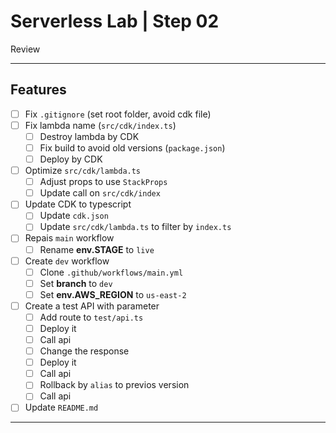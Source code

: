 # Serverless Lab | Step 02

Review 

---

## Features

- [ ] Fix `.gitignore` (set root folder, avoid cdk file)
- [ ] Fix lambda name (`src/cdk/index.ts`)
  - [ ] Destroy lambda by CDK
  - [ ] Fix build to avoid old versions (`package.json`)
  - [ ] Deploy by CDK
- [ ] Optimize `src/cdk/lambda.ts`
  - [ ] Adjust props to use `StackProps`
  - [ ] Update call on `src/cdk/index`
- [ ] Update CDK to typescript
  - [ ] Update `cdk.json`
  - [ ] Update `src/cdk/lambda.ts` to filter by `index.ts`
- [ ] Repais `main` workflow
  - [ ] Rename **env.STAGE** to `live`
- [ ] Create `dev` workflow
  - [ ] Clone `.github/workflows/main.yml`
  - [ ] Set **branch** to `dev`
  - [ ] Set **env.AWS_REGION** to `us-east-2`
- [ ] Create a test API with parameter
  - [ ] Add route to `test/api.ts`
  - [ ] Deploy it
  - [ ] Call api
  - [ ] Change the response
  - [ ] Deploy it
  - [ ] Call api
  - [ ] Rollback by `alias` to previos version
  - [ ] Call api
- [ ] Update `README.md`

---